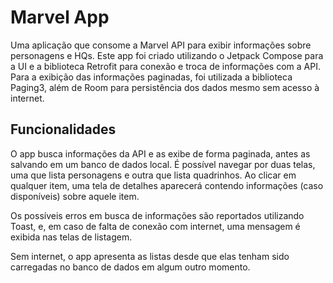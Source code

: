
# Marvel App

Uma aplicação que consome a Marvel API para exibir informações sobre personagens e HQs. Este app foi criado utilizando o Jetpack Compose para a UI e a biblioteca Retrofit para conexão e troca de informações com a API. Para a exibição das informações paginadas, foi utilizada a biblioteca Paging3, além de Room para persistência dos dados mesmo sem acesso à internet.


## Funcionalidades

O app busca informações da API e as exibe de forma paginada, antes as salvando em um banco de dados local. É possível navegar por duas telas, uma que lista personagens e outra que lista quadrinhos. Ao clicar em qualquer item, uma tela de detalhes aparecerá contendo informações (caso disponíveis) sobre aquele item.

Os possíveis erros em busca de informações são reportados utilizando Toast, e, em caso de falta de conexão com internet, uma mensagem é exibida nas telas de listagem.

Sem internet, o app apresenta as listas desde que elas tenham sido carregadas no banco de dados em algum outro momento.


